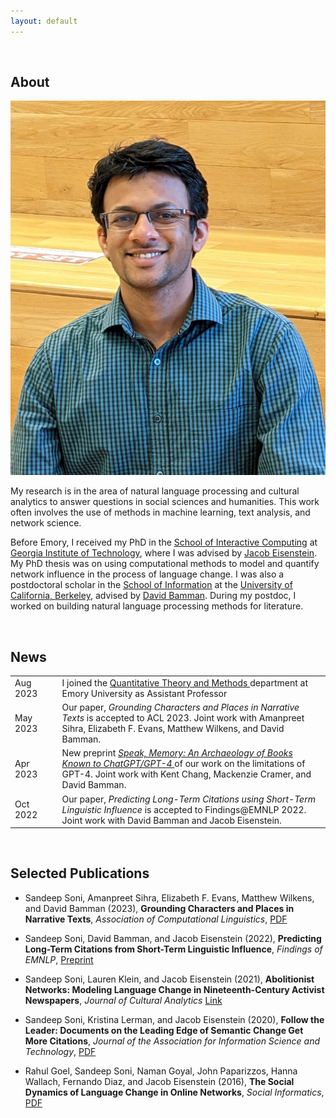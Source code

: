 ```yaml
---
layout: default
---
```


<br>

## About

<img class="profile-picture" src="pic.jpg">

My research is in the area of natural language processing and cultural analytics to answer questions in social sciences and humanities. This work often involves the use of methods in machine learning, text analysis, and network science. 

Before Emory, I received my PhD in the [School of Interactive Computing](https://www.ic.gatech.edu/) at [Georgia Institute of Technology](https://www.gatech.edu/), where I was advised by [Jacob Eisenstein](https://jacobeisenstein.github.io/). My PhD thesis was on using computational methods to model and quantify network influence in the process of language change. I was also a postdoctoral scholar in the [School of Information](https://www.ischool.berkeley.edu) at the [University of California, Berkeley](https://www.berkeley.edu), advised by [David Bamman](https://people.ischool.berkeley.edu/~dbamman). During my postdoc, I worked on building natural language processing methods for literature.

<br> 

## News

<table style="width:100%">	  

  <tr>
  <td width="15%"> Aug 2023</td>
  <td> I joined the <a href="https://quantitative.emory.edu/"> Quantitative Theory and Methods </a> department at Emory University as Assistant Professor </td>
  </tr>
  
  <tr>
  <td width="15%"> May 2023</td>
  <td> Our paper, <i> Grounding Characters and Places in Narrative Texts </i> is accepted to ACL 2023. Joint work with Amanpreet Sihra, Elizabeth F. Evans, Matthew Wilkens, and David Bamman. </td>
  </tr> 

  <tr>
  <td width="15%"> Apr 2023</td>
  <td> New preprint <a href="https://arxiv.org/abs/2305.00118"> <i>Speak, Memory: An Archaeology of Books Known to ChatGPT/GPT-4 </i> </a> of our work on the limitations of GPT-4. Joint work with Kent Chang, Mackenzie Cramer, and David Bamman. </td>
  </tr>  

  <tr>
  <td width="15%"> Oct 2022</td>
  <td> Our paper, <i>Predicting Long-Term Citations using Short-Term Linguistic Influence</i> is accepted to Findings@EMNLP 2022. Joint work with David Bamman and Jacob Eisenstein.</td>
  </tr>  

  <!--
  <tr>
  <td width="15%"> Jan 2022</td>
  <td> I presented the tutorial on language change and variation virtually at ICWSM 2022</td>
  </tr>

    
  <tr>
  <td width="15%"> Oct 2021</td>
  <td> I collaborated with <a href="https://ccgilroy.com/"> Connor Gilroy </a> to give an online tutorial on language change and variation for the <a href="https://nlp-css-201-tutorials.github.io/nlp-css-201-tutorials/"> NLP+CSS 201 tutorial series </a>. Check out the <a href="https://github.com/sandeepsoni/comparing-word2vec-models">material</a> we prepared.</td>
  </tr>
  
  <tr>
  <td width="15%"> Sep 2021</td>
  <td> I started in my new position as a postdoctoral scholar at the school of information, UC Berkeley</td>
  </tr>

  <tr>
  <td width="15%"> Jun 2021</td>
  <td> I defended my thesis on modeling language change from timestamped text. You can read it <a href="https://smartech.gatech.edu/handle/1853/67138">here</a>.</td>
  </tr>
  -->
  
  <!--	
  <tr>
  <td width="15%"> Jan 2021</td>
  <td> Invited to give a talk at the <a href="https://nlg.isi.edu/nl-seminar/"> USC ISI Natural Language seminar series</a>.</td>
  </tr>
  -->
  
  <!--
  <tr>
  <td width="15%"> Oct 2020</td>
  <td> Our paper, <i>Abolitionist Networks: Modeling Language Change in Nineteenth-Century Activist Newspapers</i> is accepted to the Journal of Cultural Analytics. Joint work with Lauren Klein and Jacob Eisenstein.</td>
  </tr>
  -->
  
  <!--
  <tr>
    <td width="15%">Aug 2020</td>
    <td>Our paper, <i>Follow the Leader: Documents on the Leading Edge of Semantic Change Get More Citations</i> <a href="https://arxiv.org/pdf/1909.04189.pdf">[Preprint]</a>, is to appear in <a href="https://asistdl.onlinelibrary.wiley.com/journal/23301643">JASIST</a>. Joint work with Kristina Lerman and Jacob Eisenstein.</td>
  </tr>
  -->
  
  <!--
  <tr>
    <td width="15%">May 2020</td>
    <td>Presented my thesis proposal. I'm now a PhD candidate! </td>
  </tr>
  -->
  <!--
  <tr>
    <td width="15%">May 2020</td>
    <td>New <a href="https://arxiv.org/pdf/2005.12423.pdf"> preprint </a> of our work on counter hate speech in COVID19 discourse on Twitter.</td>
  </tr>
  -->
</table>


<br>

## Selected Publications
- Sandeep Soni, Amanpreet Sihra, Elizabeth F. Evans, Matthew Wilkens, and David Bamman (2023), **Grounding Characters and Places in Narrative Texts**, *Association of Computational Linguistics*, [PDF](https://arxiv.org/pdf/2305.17561.pdf)

- Sandeep Soni, David Bamman, and Jacob Eisenstein (2022), **Predicting Long-Term Citations from Short-Term Linguistic Influence**, *Findings of EMNLP*, [Preprint](https://arxiv.org/pdf/2210.13628)

- Sandeep Soni, Lauren Klein, and Jacob Eisenstein (2021), **Abolitionist Networks: Modeling Language Change in Nineteenth-Century Activist Newspapers**, *Journal of Cultural Analytics* [Link](https://culturalanalytics.org/article/18841-abolitionist-networks-modeling-language-change-in-nineteenth-century-activist-newspapers)

- Sandeep Soni, Kristina Lerman, and Jacob Eisenstein (2020), **Follow the Leader: Documents on the Leading Edge of Semantic Change Get More Citations**, *Journal of the Association for Information Science and Technology*, [PDF](https://arxiv.org/pdf/1909.04189.pdf)

- Rahul Goel, Sandeep Soni, Naman Goyal, John Paparizzos, Hanna Wallach, Fernando Diaz, and Jacob Eisenstein (2016), **The Social Dynamics of Language Change in Online Networks**, *Social Informatics*, [PDF](https://arxiv.org/pdf/1609.02075.pdf)

<br>

<!-- ## Teaching

Spring 2021: TA for CSE 6240 [Web Search and Text Mining]()

Fall 2020: TA for CS 7650/4650 [Natural Language Processing](https://www.cc.gatech.edu/classes/AY2021/cs7650_fall/)

Fall 2019: TA for CS 6474/4803 [Social Computing](http://www.munmund.net/CS6474_Fall2019.html)  
  
Fall 2015: TA for CS 7650/4650 [Natural Language Processing](https://github.com/jacobeisenstein/gt-nlp-class)

<br> -->
